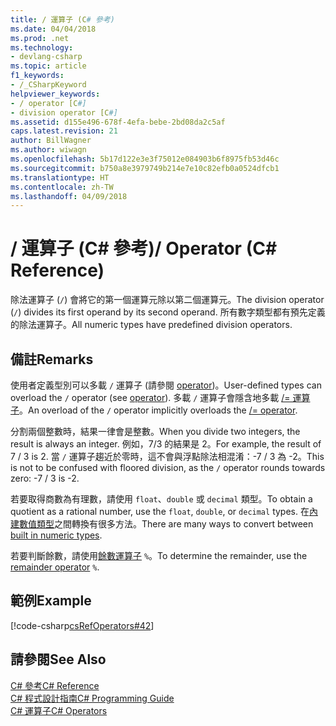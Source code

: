 ```yaml
---
title: / 運算子 (C# 參考)
ms.date: 04/04/2018
ms.prod: .net
ms.technology:
- devlang-csharp
ms.topic: article
f1_keywords:
- /_CSharpKeyword
helpviewer_keywords:
- / operator [C#]
- division operator [C#]
ms.assetid: d155e496-678f-4efa-bebe-2bd08da2c5af
caps.latest.revision: 21
author: BillWagner
ms.author: wiwagn
ms.openlocfilehash: 5b17d122e3e3f75012e084903b6f8975fb53d46c
ms.sourcegitcommit: b750a8e3979749b214e7e10c82efb0a0524dfcb1
ms.translationtype: HT
ms.contentlocale: zh-TW
ms.lasthandoff: 04/09/2018
---
```

# <a name="-operator-c-reference"></a><span data-ttu-id="ea3e3-102">/ 運算子 (C# 參考)</span><span class="sxs-lookup"><span data-stu-id="ea3e3-102">/ Operator (C# Reference)</span></span>
<span data-ttu-id="ea3e3-103">除法運算子 (`/`) 會將它的第一個運算元除以第二個運算元。</span><span class="sxs-lookup"><span data-stu-id="ea3e3-103">The division operator (`/`) divides its first operand by its second operand.</span></span> <span data-ttu-id="ea3e3-104">所有數字類型都有預先定義的除法運算子。</span><span class="sxs-lookup"><span data-stu-id="ea3e3-104">All numeric types have predefined division operators.</span></span>
  
## <a name="remarks"></a><span data-ttu-id="ea3e3-105">備註</span><span class="sxs-lookup"><span data-stu-id="ea3e3-105">Remarks</span></span>  
 <span data-ttu-id="ea3e3-106">使用者定義型別可以多載 `/` 運算子 (請參閱 [operator](../../../csharp/language-reference/keywords/operator.md))。</span><span class="sxs-lookup"><span data-stu-id="ea3e3-106">User-defined types can overload the `/` operator (see [operator](../../../csharp/language-reference/keywords/operator.md)).</span></span> <span data-ttu-id="ea3e3-107">多載 `/` 運算子會隱含地多載 [/= 運算子](division-assignment-operator.md)。</span><span class="sxs-lookup"><span data-stu-id="ea3e3-107">An overload of the `/` operator implicitly overloads the [/= operator](division-assignment-operator.md).</span></span>  
  
 <span data-ttu-id="ea3e3-108">分割兩個整數時，結果一律會是整數。</span><span class="sxs-lookup"><span data-stu-id="ea3e3-108">When you divide two integers, the result is always an integer.</span></span> <span data-ttu-id="ea3e3-109">例如，7/3 的結果是 2。</span><span class="sxs-lookup"><span data-stu-id="ea3e3-109">For example, the result of 7 / 3 is 2.</span></span> <span data-ttu-id="ea3e3-110">當 `/` 運算子趨近於零時，這不會與浮點除法相混淆：-7 / 3 為 -2。</span><span class="sxs-lookup"><span data-stu-id="ea3e3-110">This is not to be confused with floored division, as the `/` operator rounds towards zero: -7 / 3 is -2.</span></span>  
  
 <span data-ttu-id="ea3e3-111">若要取得商數為有理數，請使用 `float`、`double` 或 `decimal` 類型。</span><span class="sxs-lookup"><span data-stu-id="ea3e3-111">To obtain a quotient as a rational number, use the `float`, `double`, or `decimal` types.</span></span> <span data-ttu-id="ea3e3-112">在[內建數值類型](../../../csharp/language-reference/keywords/reference-tables-for-types.md)之間轉換有很多方法。</span><span class="sxs-lookup"><span data-stu-id="ea3e3-112">There are many ways to convert between [built in numeric types](../../../csharp/language-reference/keywords/reference-tables-for-types.md).</span></span>  
  
 <span data-ttu-id="ea3e3-113">若要判斷餘數，請使用[餘數運算子](../../../csharp/language-reference/operators/remainder-operator.md) `%`。</span><span class="sxs-lookup"><span data-stu-id="ea3e3-113">To determine the remainder, use the [remainder operator](../../../csharp/language-reference/operators/remainder-operator.md) `%`.</span></span>  
  
## <a name="example"></a><span data-ttu-id="ea3e3-114">範例</span><span class="sxs-lookup"><span data-stu-id="ea3e3-114">Example</span></span>  
 [!code-csharp[csRefOperators#42](../../../csharp/language-reference/operators/codesnippet/CSharp/division-operator_1.cs)]  
  
## <a name="see-also"></a><span data-ttu-id="ea3e3-115">請參閱</span><span class="sxs-lookup"><span data-stu-id="ea3e3-115">See Also</span></span>  
 [<span data-ttu-id="ea3e3-116">C# 參考</span><span class="sxs-lookup"><span data-stu-id="ea3e3-116">C# Reference</span></span>](../../../csharp/language-reference/index.md)  
 [<span data-ttu-id="ea3e3-117">C# 程式設計指南</span><span class="sxs-lookup"><span data-stu-id="ea3e3-117">C# Programming Guide</span></span>](../../../csharp/programming-guide/index.md)  
 [<span data-ttu-id="ea3e3-118">C# 運算子</span><span class="sxs-lookup"><span data-stu-id="ea3e3-118">C# Operators</span></span>](../../../csharp/language-reference/operators/index.md)
